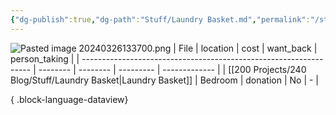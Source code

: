 ```yaml
---
{"dg-publish":true,"dg-path":"Stuff/Laundry Basket.md","permalink":"/stuff/laundry-basket/"}
---
```


![Pasted image 20240326133700.png](/img/user/Attachments/Pasted%20image%2020240326133700.png)
| File                                                              | location | cost     | want_back | person_taking |
| ----------------------------------------------------------------- | -------- | -------- | --------- | ------------- |
| [[200 Projects/240 Blog/Stuff/Laundry Basket\|Laundry Basket]] | Bedroom  | donation | No        | \-            |

{ .block-language-dataview}